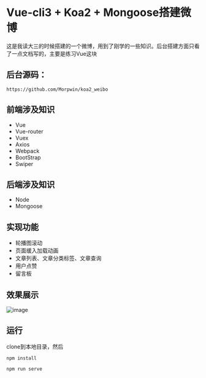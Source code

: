 # Vue-cli3 + Koa2 + Mongoose搭建微博

这是我读大三的时候搭建的一个微博，用到了刚学的一些知识。后台搭建方面只看了一点文档写的，主要是练习Vue这块

## 后台源码：

    https://github.com/Morpwin/koa2_weibo

## 前端涉及知识

- Vue
- Vue-router
- Vuex
- Axios
- Webpack
- BootStrap
- Swiper

## 后端涉及知识

- Node
- Mongoose

## 实现功能

- 轮播图滚动
- 页面缓入加载动画
- 文章列表、文章分类标签、文章查询
- 用户点赞
- 留言板

## 效果展示

![image](http://121.40.244.57/image/blog.png)

## 运行

clone到本地目录，然后

    npm install 
    
    npm run serve